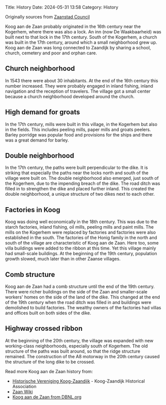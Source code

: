 Title: History
Date: 2024-05-31 13:58
Category: History


Originally sources from [Zaanstad Council](https://lintendijkenpaden.zaanstad.nl/over-de-zaanse-linten-dijken-paden/koog-aan-de-zaan)


Koog aan de Zaan probably originated in the 16th century near the Kogerhem, where there was also a lock. An inn (now De Waakbaarheid) was built next to that lock in the 17th century. South of the Kogerhem, a church was built in the 17th century, around which a small neighborhood grew up. Koog aan de Zaan was long connected to Zaandijk by sharing a school, church, cemetery and poor and orphan care.

## Church neighborhood

In 1543 there were about 30 inhabitants. At the end of the 16th century this number increased. They were probably engaged in inland fishing, inland navigation and the reception of travelers. The village got a small center because a church neighborhood developed around the church.


## High demand for groats

In the 17th century, mills were built in this village, in the Kogerhem but also in the fields. This includes peeling mills, paper mills and groats peelers. Barley porridge was popular food and provisions for the ships and there was a great demand for barley.

## Double neighborhood

In the 17th century, the paths were built perpendicular to the dike. It is striking that especially the paths near the locks north and south of the village were built on. The double neighborhood also emerged, just south of the Kogerhem, due to the impending breach of the dike. The road ditch was filled in to strengthen the dike and placed further inland. This created the double neighborhood, a unique structure of two dikes next to each other.

## Factories in Koog

Koog was doing well economically in the 18th century. This was due to the starch factories, inland fishing, oil mills, peeling mills and paint mills. The mills on the Kogerhem were replaced by factories and factories were also established in the south. The factories of the Honig family in the north and south of the village are characteristic of Koog aan de Zaan. Here too, some villa buildings were added to the ribbon at this time. Yet this village mainly had small-scale buildings. At the beginning of the 19th century, population growth slowed, much later than in other Zaanse villages.

## Comb structure

Koog aan de Zaan had a comb structure until the end of the 19th century. There were richer buildings on the side of the Zaan and smaller-scale workers' homes on the side of the land of the dike. This changed at the end of the 19th century when the road ditch was filled in and buildings were demolished to build factories. The wealthy owners of the factories had villas and offices built on both sides of the dike.

## Highway crossed ribbon

At the beginning of the 20th century, the village was expanded with new working-class neighborhoods, especially south of Kogerhem. The old structure of the paths was built around, so that the ridge structure remained. The construction of the A8 motorway in the 20th century caused the structure of the long dike to be crossed.


Read more Koog aan de Zaan history from:
- [Historische Vereniging Koog-Zaandijk](https://www.historischeverenigingkoogzaandijk.nl/elementor/2022/09/01/historie-koog-a-d-zaan/) - Koog-Zaandijk Historical Association
- [Zaan Wiki](https://www.zaanwiki.nl/encyclopedie/doku.php?id=koog&rev=1599693033)
- [Koog aan de Zaan from DBNL.org](https://www.dbnl.org/tekst/sten009monu11_01/sten009monu11_01_0095.php)


